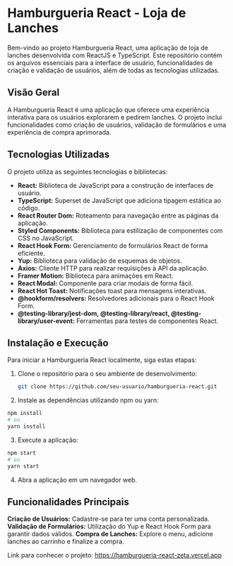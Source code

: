 # Hamburgueria React - Loja de Lanches

Bem-vindo ao projeto Hamburgueria React, uma aplicação de loja de lanches desenvolvida com ReactJS e TypeScript. Este repositório contém os arquivos essenciais para a interface de usuário, funcionalidades de criação e validação de usuários, além de todas as tecnologias utilizadas.

## Visão Geral

A Hamburgueria React é uma aplicação que oferece uma experiência interativa para os usuários explorarem e pedirem lanches. O projeto inclui funcionalidades como criação de usuários, validação de formulários e uma experiência de compra aprimorada.

## Tecnologias Utilizadas

O projeto utiliza as seguintes tecnologias e bibliotecas:

- **React:** Biblioteca de JavaScript para a construção de interfaces de usuário.
- **TypeScript:** Superset de JavaScript que adiciona tipagem estática ao código.
- **React Router Dom:** Roteamento para navegação entre as páginas da aplicação.
- **Styled Components:** Biblioteca para estilização de componentes com CSS no JavaScript.
- **React Hook Form:** Gerenciamento de formulários React de forma eficiente.
- **Yup:** Biblioteca para validação de esquemas de objetos.
- **Axios:** Cliente HTTP para realizar requisições à API da aplicação.
- **Framer Motion:** Biblioteca para animações em React.
- **React Modal:** Componente para criar modais de forma fácil.
- **React Hot Toast:** Notificações toast para mensagens interativas.
- **@hookform/resolvers:** Resolvedores adicionais para o React Hook Form.
- **@testing-library/jest-dom, @testing-library/react, @testing-library/user-event:** Ferramentas para testes de componentes React.

## Instalação e Execução

Para iniciar a Hamburgueria React localmente, siga estas etapas:

1. Clone o repositório para o seu ambiente de desenvolvimento:
   
   ```bash
   git clone https://github.com/seu-usuario/hamburgueria-react.git

2. Instale as dependências utilizando npm ou yarn:

  ```bash
  npm install
  # ou
  yarn install
  ```

3. Execute a aplicação:

  ```bash
  npm start
  # ou
  yarn start
  ```

4. Abra a aplicação em um navegador web.

## Funcionalidades Principais

**Criação de Usuários:** Cadastre-se para ter uma conta personalizada.
**Validação de Formulários:** Utilização do Yup e React Hook Form para garantir dados válidos.
**Compra de Lanches:** Explore o menu, adicione lanches ao carrinho e finalize a compra.

Link para conhecer o projeto: https://hamburgueria-react-zeta.vercel.app 
